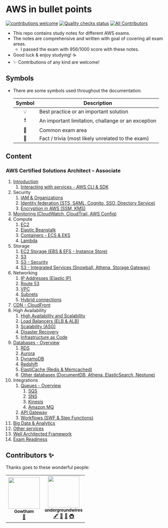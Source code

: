 # AWS in bullet points

[![contributions welcome](https://img.shields.io/badge/contributions-welcome-brightgreen.svg?style=flat)](https://github.com/undergroundwires/SafeOrbit/issues)
[![Quality checks status](https://github.com/undergroundwires/AWS-in-bullet-points/workflows/Quality%20checks/badge.svg)](https://github.com/undergroundwires/privacy.sexy/actions) <!-- ALL-CONTRIBUTORS-BADGE:START - Do not remove or modify this section -->
[![All Contributors](https://img.shields.io/badge/all_contributors-2-orange.svg?style=flat-square)](#contributors-)
<!-- ALL-CONTRIBUTORS-BADGE:END -->

- This repo contains study notes for different AWS exams.
- The notes are comprehensive and written with goal of covering all exam areas.
  - I passed the exam with 956/1000 score with these notes.
- Good luck & enjoy studying! ☕
- ✨ Contributions of any kind are welcome!

## Symbols

- There are some symbols used throughout the documentation:

    | Symbol | Description |
    |:------:|-------------|
    | 💡 | Best practice or an important solution |
    | ❗ | An important limitation, challange or an exception |
    | 📝 | Common exam area |
    | 🤗 | Fact / trivia (most likely unrelated to the exam) |

## Content

### AWS Certified Solutions Architect – Associate

1. [Introduction](./saa/1.%20Introduction.md)
    1. [Interacting with services - AWS CLI & SDK](./saa/1.1.%20Interacting%20with%20services%20-%20AWS%20CLI%20&%20SDK.md)
2. Security
    1. [IAM & Organizations](./saa/2.1.%20Security%20-%20IAM%20&%20Organizations.md)
    2. [Identity federation (STS, SAML, Cognito, SSO, Directory Service)](./saa/2.2.%20Security%20-%20Identity%20federation%20(STS,%20SAML,%20Cognito,%20SSO,%20Directory%20Service).md)
    3. [Encryption in AWS (SSM, KMS)](./saa/2.3.%20Security%20-%20Encryption%20in%20AWS%20(SSM,%20KMS).md)
3. [Monitoring (CloudWatch, CloudTrail, AWS Config)](./saa/3.%20Monitoring%20-%20CloudWatch,%20CloudTrail,%20AWS%20Config.md)
4. Compute
    1. [EC2](./saa/4.1.%20Compute%20-%20EC2.md)
    2. [Elastic Beanstalk](./saa/4.2.%20Compute%20-%20Elastic%20Beanstalk.md)
    3. [Containers - ECS & EKS](./saa/4.3.%20Compute%20-%20Containers%20-%20ECS%20&%20EKS.md)
    4. [Lambda](./saa/4.4.%20Compute%20-%20Lambda.md)
5. Storage
    1. [EC2 Storage (EBS & EFS - Instance Store)](./saa/5.1.%20Storage%20-%20EC2%20Storage%20(EBS%20&%20EFS%20&%20Instance%20Store).md)
    2. [S3](./saa/5.2.%20Storage%20-%20S3.md)
    3. [S3 - Security](./saa/5.3.%20Storage%20-%20S3%20-%20Security.md)
    4. [S3 - Integrated Services (Snowball, Athena, Storage Gateway)](./saa/5.4.%20Storage%20-%20S3%20Integrated%20Services%20(Snowball,%20Athena,%20Storage%20Gateway).md)
6. Networking
    1. [IP Addresses (Elastic IP)](./saa/6.1%20Networking%20-%20IP%20Addresses%20(Elastic%20IP).md)
    2. [Route 53](./saa/6.2.%20Networking%20-%20Route%2053.md)
    3. [VPC](./saa/6.3.%20Networking%20-%20VPC.md)
    4. [Subnets](./saa/6.4.%20Networking%20-%20VPC%20-%20Subnets.md)
    5. [Hybrid connections](./saa/6.5.%20Networking%20-%20Hybrid%20connections.md)
7. [CDN - CloudFront](./saa/7.%20CDN%20-%20CloudFront.md)
8. High Availability
    1. [High Availability and Scalability](./saa/8.1.%20High%20Availability%20-%20High%20Availability%20and%20Scalability.md)
    2. [Load Balancers (ELB & ALB)](./saa/8.2.%20High%20Availability%20-%20Load%20Balancers%20(ELB%20&%20ALB).md)
    3. [Scalability (ASG)](./saa/8.3.%20High%20Availability%20-%20Scalability%20(ASG).md)
    4. [Disaster Recovery](./saa/8.4.%20High%20Availability%20-%20Disaster%20Recovery.md)
    5. [Infrastructure as Code](./saa/8.5.%20High%20Availability%20-%20Infrastructure%20as%20Code.md)
9. [Databases - Overview](./saa/9.%20Databases%20-%20Overview.md)
    1. [RDS](./saa/9.1.%20Databases%20-%20RDS.md)
    2. [Aurora](./saa/9.2.%20Databases%20-%20Aurora.md)
    3. [DynamoDB](./saa/9.3.%20Databases%20-%20DynamoDB.md)
    4. [Redshift](./saa/9.4.%20Databases%20-%20Redshift.md)
    5. [ElastiCache (Redis & Memcached)](./saa/9.5.%20Databases%20-%20ElastiCache%20(Redis%20&%20Memcached).md)
    6. [Other databases (DocumentDB, Athena, ElasticSearch, Neptune)](./saa/9.6.%20Databases%20-%20Other%20databases%20(DocumentDB,%20Athena,%20ElasticSearch,%20Neptune).md)
10. Integrations
    1. [Queues - Overview](./saa/10.1.%20Integrations%20-%20Queues%20-%20Overview.md)
       1. [SQS](./saa/10.1.1.%20Integrations%20-%20Queues%20-%20SQS.md)
       2. [SNS](./saa/10.1.2.%20Integrations%20-%20Queues%20-%20SNS.md)
       3. [Kinesis](./saa/10.1.3.%20Integrations%20-%20Queues%20-%20Kinesis.md)
       4. [Amazon MQ](./saa/10.1.4.%20Integrations%20-%20Queues%20-%20Amazon%20MQ.md)
    2. [API Gateway](./saa/10.2.%20Integrations%20-%20API%20Gateway.md)
    3. [Workflows (SWF & Step Functions)](./saa/10.3.%20Integrations%20-%20Workflows%20-%20SWF%20&%20Step%20Functions.md)
11. [Big Data & Analytics](./saa/11.%20Big%20Data%20&%20Data%20Analytics.md)
12. [Other services](./saa/12.%20Other%20services.md)
13. [Well Architected Framework](./saa/13.%20Well%20Architected%20Framework.md)
14. [Exam Readiness](./saa/14.%20Exam%20Readiness.md)

## Contributors ✨

Thanks goes to these wonderful people:

<!-- ALL-CONTRIBUTORS-LIST:START - Do not remove or modify this section -->
<!-- prettier-ignore-start -->
<!-- markdownlint-disable -->
<table>
  <tr>
    <td align="center"><a href="https://github.com/Gowtham-Github"><img src="https://avatars2.githubusercontent.com/u/56188220?v=4" width="100px;" alt=""/><br /><sub><b>Gowtham</b></sub></a><br /><a href="https://github.com/undergroundwires/AWS-in-bullet-points/commits?author=Gowtham-Github" title="Documentation">📖</a></td>
    <td align="center"><a href="https://erkinekici.com"><img src="https://avatars0.githubusercontent.com/u/15555035?v=4" width="100px;" alt=""/><br /><sub><b>undergroundwires</b></sub></a><br /><a href="#content-undergroundwires" title="Content">🖋</a> <a href="https://github.com/undergroundwires/AWS-in-bullet-points/pulls?q=is%3Apr+reviewed-by%3Aundergroundwires" title="Reviewed Pull Requests">👀</a> <a href="#maintenance-undergroundwires" title="Maintenance">🚧</a> <a href="#infra-undergroundwires" title="Infrastructure (Hosting, Build-Tools, etc)">🚇</a></td>
  </tr>
</table>

<!-- markdownlint-enable -->
<!-- prettier-ignore-end -->
<!-- ALL-CONTRIBUTORS-LIST:END -->
